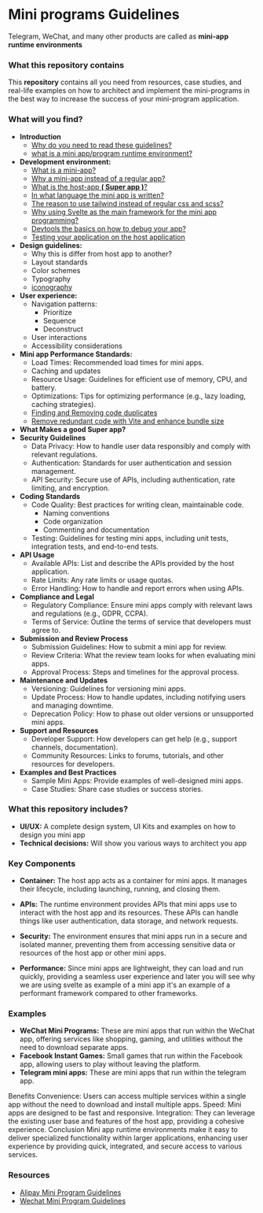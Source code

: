 # Mini programs Guidelines

Telegram, WeChat, and many other  products are called as **mini-app runtime environments**
### What this repository contains
This **repository** contains all you need from resources, case studies, and real-life examples on how to architect and implement the mini-programs in the best way to increase the success of your mini-program application.

### What will you find?
- **Introduction**
  - [Why do you need to read these guidelines?](/0.introduction/0.why-to-read.md)
  - [what is a mini app/program runtime environment?](/0.introduction/2.what-is-mini-app-env.md)
- **Development environment:**
  - [What is a mini-app?](/1.devloper-environment/1.what-is-mini-app.md)
  - [Why a mini-app instead of a regular app?](/1.devloper-environment/2.why-a-mini-app.md)
  - [What is the host-app **( Super app )**?](/1.devloper-environment/3.what-is-super-app.md)
  - [In what language the mini app is written?](/1.devloper-environment/4.in-what-language.md)
  - [The reason to use tailwind instead of regular css and scss?](/1.devloper-environment/5.why-tailwind-instead-of-css.md)
  - [Why using Svelte as the main framework for the mini app programming?](/1.devloper-environment/6.why-svelte.md)
  - [Devtools the basics on how to debug your app?](/1.devloper-environment/7.dev-env-and-debugging.md)
  - [Testing your application on the host application](/1.devloper-environment/8.test-on-host.md)
- **Design guidelines:**
  - Why this is differ from host app to another?
  - Layout standards
  - Color schemes
  - Typography
  - [iconography](/2.design-guidelines/5.iconography.md)
- **User experience:** 
  - Navigation patterns:
    - Prioritize
    - Sequence
    - Deconstruct
  - User interactions
  - Accessibility considerations
- **Mini app Performance Standards:**
  - Load Times: Recommended load times for mini apps.
  - Caching and updates
  - Resource Usage: Guidelines for efficient use of memory, CPU, and battery.
  - Optimizations: Tips for optimizing performance (e.g., lazy loading, caching strategies).
  - [Finding and Removing code duplicates](/4.mini-app-performance-standards/finding-duplicates.md)
  - [Remove redundant code with Vite and enhance bundle size](/4.mini-app-performance-standards/vite-remove-redundant-code.md)
- **What Makes a good Super app?**
- **Security Guidelines**
  - Data Privacy: How to handle user data responsibly and comply with relevant regulations.
  - Authentication: Standards for user authentication and session management.
  - API Security: Secure use of APIs, including authentication, rate limiting, and encryption.
- **Coding Standards**
  - Code Quality: Best practices for writing clean, maintainable code.
    - Naming conventions
    - Code organization
    - Commenting and documentation
  - Testing: Guidelines for testing mini apps, including unit tests, integration tests, and end-to-end tests.
- **API Usage**
  - Available APIs: List and describe the APIs provided by the host application.
  - Rate Limits: Any rate limits or usage quotas.
  - Error Handling: How to handle and report errors when using APIs.
- **Compliance and Legal**
  - Regulatory Compliance: Ensure mini apps comply with relevant laws and regulations (e.g., GDPR, CCPA).
  - Terms of Service: Outline the terms of service that developers must agree to.
- **Submission and Review Process**
  - Submission Guidelines: How to submit a mini app for review.
  - Review Criteria: What the review team looks for when evaluating mini apps.
  - Approval Process: Steps and timelines for the approval process.
- **Maintenance and Updates**
  - Versioning: Guidelines for versioning mini apps.
  - Update Process: How to handle updates, including notifying users and managing downtime.
  - Deprecation Policy: How to phase out older versions or unsupported mini apps.
- **Support and Resources**
  - Developer Support: How developers can get help (e.g., support channels, documentation).
  - Community Resources: Links to forums, tutorials, and other resources for developers.
- **Examples and Best Practices**
  - Sample Mini Apps: Provide examples of well-designed mini apps.
  - Case Studies: Share case studies or success stories.


### What this repository includes?
- **UI/UX:** A complete design system, UI Kits and examples on how to design you mini app
- **Technical decisions:** Will show you various ways to architect you app 

### Key Components
- **Container:** The host app acts as a container for mini apps. It manages their lifecycle, including launching, running, and closing them.

- **APIs:** The runtime environment provides APIs that mini apps use to interact with the host app and its resources. These APIs can handle things like user authentication, data storage, and network requests.

- **Security:** The environment ensures that mini apps run in a secure and isolated manner, preventing them from accessing sensitive data or resources of the host app or other mini apps.

- **Performance:** Since mini apps are lightweight, they can load and run quickly, providing a seamless user experience and later you will see why we are using svelte as example of a mini app it's an example of a performant framework compared to other frameworks.

### Examples
- **WeChat Mini Programs:** These are mini apps that run within the WeChat app, offering services like shopping, gaming, and utilities without the need to download separate apps.
- **Facebook Instant Games:** Small games that run within the Facebook app, allowing users to play without leaving the platform.
- **Telegram mini apps:** These are mini apps that run within the telegram app.
  
Benefits
Convenience: Users can access multiple services within a single app without the need to download and install multiple apps.
Speed: Mini apps are designed to be fast and responsive.
Integration: They can leverage the existing user base and features of the host app, providing a cohesive experience.
Conclusion
Mini app runtime environments make it easy to deliver specialized functionality within larger applications, enhancing user experience by providing quick, integrated, and secure access to various services.


### Resources
- [Alipay Mini Program Guidelines](https://miniprogram.alipay.com/docs/)
- [Wechat Mini Program Guidelines](https://developers.weixin.qq.com/miniprogram/en/design/#User-Friendly-and-Courteous)